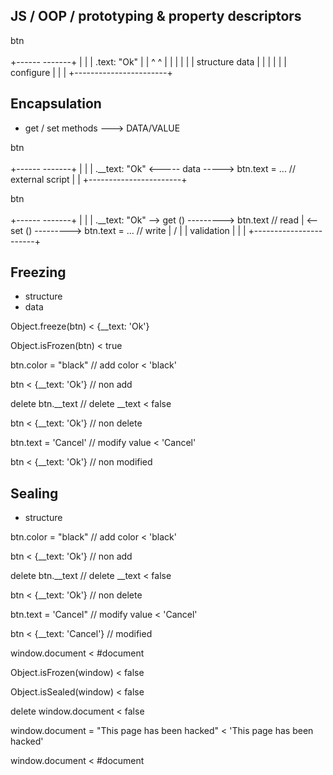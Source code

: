 





## JS / OOP / prototyping & property descriptors

btn
 \
  \
+------ <Object> -------+
|                       |
|    .text: "Ok"        |
|       ^     ^         |
|       |     |         |
|  structure data       |
|       |     |         |
|      configure        |
|                       |
+-----------------------+







## Encapsulation

* get / set methods ---> DATA/VALUE


btn
 \
  \
+------ <Object> -------+
|                       |
|    .__text: "Ok"  <----- data -----> btn.text = ...   // external script
|                       |
+-----------------------+




btn
 \
  \
+------ <Object> -------+
|                       |
|    .__text: "Ok" -->  get () ---------> btn.text        // read
|                  <--  set () ---------> btn.text = ...  // write
|                    /  |
|           validation  |
|                       |
+-----------------------+






## Freezing
  - structure
  - data

Object.freeze(btn)
< {__text: 'Ok'}

Object.isFrozen(btn)
< true

btn.color = "black" // add color
< 'black'

btn
< {__text: 'Ok'}    // non add

delete btn.__text   // delete __text
< false

btn
< {__text: 'Ok'}    // non delete

btn.text = 'Cancel' // modify value
< 'Cancel'

btn
< {__text: 'Ok'}    // non modified











## Sealing 
  - structure

btn.color = "black"  // add color
< 'black'

btn
< {__text: 'Ok'}     // non add

delete btn.__text    // delete __text
< false

btn
< {__text: 'Ok'}     // non delete

btn.text = 'Cancel"  // modify value
< 'Cancel'

btn
< {__text: 'Cancel'} // modified












window.document
< #document

Object.isFrozen(window)
< false

Object.isSealed(window)
< false

delete window.document
< false

window.document = "This page has been hacked"
< 'This page has been hacked'

window.document
< #document

